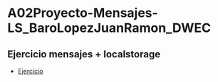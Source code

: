 # A02Proyecto-Mensajes-LS_BaroLopezJuanRamon_DWEC

## Ejercicio mensajes + localstorage

* [Ejercicio](https://juanrabaro.github.io/A02Proyecto-Mensajes-LS_BaroLopezJuanRamon_DWEC/index.html)
